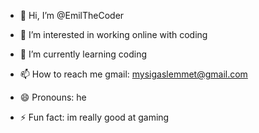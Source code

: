 - 👋 Hi, I’m @EmilTheCoder
- 👀 I’m interested in working online with coding
- 🌱 I’m currently learning coding

- 📫 How to reach me gmail: mysigaslemmet@gmail.com
- 😄 Pronouns: he
- ⚡ Fun fact: im really good at gaming

<!---
EmilTheCoder/EmilTheCoder is a ✨ special ✨ repository because its `README.md` (this file) appears on your GitHub profile.
You can click the Preview link to take a look at your changes.
--->
